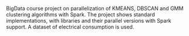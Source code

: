 BigData course project on parallelization of KMEANS, DBSCAN and GMM clustering algorithms with Spark. The project shows standard implementations, with libraries and their parallel versions with Spark support. A dataset of electrical consumption is used.
